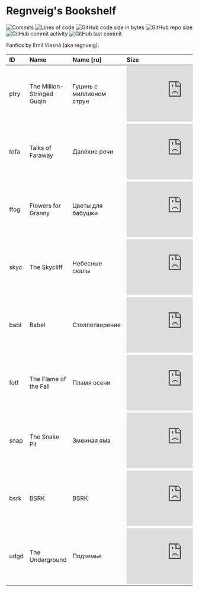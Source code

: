 # Regnveig's Bookshelf

![Commits](https://badgen.net/github/commits/regnveig/tofa?style=flat-square)
![Lines of code](https://img.shields.io/tokei/lines/github/regnveig/tofa?style=flat-square)
![GitHub code size in bytes](https://img.shields.io/github/languages/code-size/regnveig/tofa?style=flat-square)
![GitHub repo size](https://img.shields.io/github/repo-size/regnveig/tofa?style=flat-square)
![GitHub commit activity](https://img.shields.io/github/commit-activity/m/regnveig/tofa?style=flat-square)
![GitHub last commit](https://img.shields.io/github/last-commit/regnveig/tofa?style=flat-square)

Fanfics by Emil Viesná (aka regnveig).

| ID | Name | Name [ru] | Size | Started | Finished | License |
|:---|:---|:---|:---|:---|:---|:---|
| ptry | The Million-Stringed Guqin | Гуцинь с миллионом струн | ![Size](https://badge-size.herokuapp.com/regnveig/tofa/master/tex/ptry.tex?label=&style=flat-square) | &mdash; | &mdash; | [![CC BY-NC-ND 4.0](https://i.creativecommons.org/l/by-nc-nd/4.0/80x15.png)](http://creativecommons.org/licenses/by-nc-nd/4.0) |
| tofa | Talks of Faraway | Далёкие речи | ![Size](https://badge-size.herokuapp.com/regnveig/tofa/master/tex/tofa.tex?style=flat-square) | ![2012/08/13](https://img.shields.io/date/1344816000?label=&style=flat-square) | ![not yet](https://img.shields.io/badge/-not%20yet-yellow?style=flat-square) | [![CC BY-NC-ND 4.0](https://i.creativecommons.org/l/by-nc-nd/4.0/80x15.png)](http://creativecommons.org/licenses/by-nc-nd/4.0) |
| ffog | Flowers for Granny | Цветы для бабушки | ![Size](https://badge-size.herokuapp.com/regnveig/tofa/master/tex/ffog.tex?style=flat-square) | ![2017/08/19](https://img.shields.io/date/1503100800?label=&style=flat-square) | ![not yet](https://img.shields.io/badge/-not%20yet-yellow?style=flat-square) | [![CC BY-NC-ND 4.0](https://i.creativecommons.org/l/by-nc-nd/4.0/80x15.png)](http://creativecommons.org/licenses/by-nc-nd/4.0) |
| skyc | The Skycliff | Небесные скалы | ![Size](https://badge-size.herokuapp.com/regnveig/tofa/master/tex/skyc.tex?style=flat-square) | ![2020/06/29](https://img.shields.io/date/1593388800?label=&style=flat-square) | ![not yet](https://img.shields.io/badge/-not%20yet-yellow?style=flat-square) | [![CC BY-NC-ND 4.0](https://i.creativecommons.org/l/by-nc-nd/4.0/80x15.png)](http://creativecommons.org/licenses/by-nc-nd/4.0) |
| babl | Babel | Столпотворение | ![Size](https://badge-size.herokuapp.com/regnveig/tofa/master/tex/babl.tex?style=flat-square) | ![2021/05/06](https://img.shields.io/date/1620259200?label=&style=flat-square) | ![not yet](https://img.shields.io/badge/-not%20yet-yellow?style=flat-square) | [![CC BY-NC-ND 4.0](https://i.creativecommons.org/l/by-nc-nd/4.0/80x15.png)](http://creativecommons.org/licenses/by-nc-nd/4.0) |
| fotf | The Flame of the Fall | Пламя осени | ![Size](https://badge-size.herokuapp.com/regnveig/tofa/master/tex/fotf.tex?style=flat-square) | ![2021/10/01](https://img.shields.io/date/1633046400?label=&style=flat-square) | ![not yet](https://img.shields.io/badge/-not%20yet-yellow?style=flat-square) | [![CC BY-NC-ND 4.0](https://i.creativecommons.org/l/by-nc-nd/4.0/80x15.png)](http://creativecommons.org/licenses/by-nc-nd/4.0) |
| snap | The Snake Pit | Змеиная яма | ![Size](https://badge-size.herokuapp.com/regnveig/tofa/master/tex/snap.tex?style=flat-square) | ![2021/11/11](https://img.shields.io/date/1636588800?label=&style=flat-square) | ![not yet](https://img.shields.io/badge/-not%20yet-yellow?style=flat-square) | [![CC BY-NC-ND 4.0](https://i.creativecommons.org/l/by-nc-nd/4.0/80x15.png)](http://creativecommons.org/licenses/by-nc-nd/4.0) |
| bsrk | BSRK | BSRK | ![Size](https://badge-size.herokuapp.com/regnveig/tofa/master/fanfic/bsrk.tex?style=flat-square) | ![2022/03/11](https://img.shields.io/date/1646984700?label=&style=flat-square) | ![not yet](https://img.shields.io/badge/-not%20yet-yellow?style=flat-square) | [![CC0](https://licensebuttons.net/p/zero/1.0/80x15.png)](http://creativecommons.org/publicdomain/zero/1.0) |
| udgd | The Underground | Подземье | ![Size](https://badge-size.herokuapp.com/regnveig/tofa/master/tex/udgd.tex?style=flat-square) | ![2022/08/15](https://img.shields.io/date/1660539600?label=&style=flat-square) | ![not yet](https://img.shields.io/badge/-not%20yet-yellow?style=flat-square) | [![CC BY-NC-ND 4.0](https://i.creativecommons.org/l/by-nc-nd/4.0/80x15.png)](http://creativecommons.org/licenses/by-nc-nd/4.0) |
